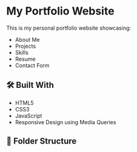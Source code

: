 # My Portfolio Website

This is my personal portfolio website showcasing:

- About Me
- Projects
- Skills
- Resume
- Contact Form

## 🛠 Built With

- HTML5
- CSS3
- JavaScript
- Responsive Design using Media Queries

## 📁 Folder Structure

